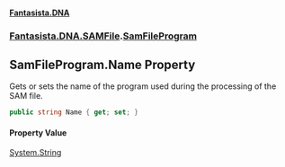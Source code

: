 #### [Fantasista.DNA](index.md 'index')
### [Fantasista.DNA.SAMFile](Fantasista.DNA.SAMFile.md 'Fantasista.DNA.SAMFile').[SamFileProgram](Fantasista.DNA.SAMFile.SamFileProgram.md 'Fantasista.DNA.SAMFile.SamFileProgram')

## SamFileProgram.Name Property

Gets or sets the name of the program used during the processing of the SAM file.

```csharp
public string Name { get; set; }
```

#### Property Value
[System.String](https://docs.microsoft.com/en-us/dotnet/api/System.String 'System.String')
